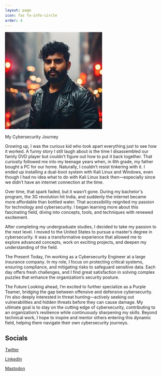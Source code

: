 ```yaml
---
layout: page
icon: fas fa-info-circle
order: 4
---
```


![Dharmateja Kollipara/Boogeyman](/assets/images/boogeyman.jpg "Dharmateja Kollipara/Boogeyman")

My Cybersecurity Journey

Growing up, I was the curious kid who took apart everything just to see how it worked. A funny story I still laugh about is the time I disassembled our family DVD player but couldn’t figure out how to put it back together. That curiosity followed me into my teenage years when, in 6th grade, my father bought a PC for our home. Naturally, I couldn’t resist tinkering with it. I ended up installing a dual-boot system with Kali Linux and Windows, even though I had no idea what to do with Kali Linux back then—especially since we didn’t have an internet connection at the time.

Over time, that spark faded, but it wasn’t gone. During my bachelor's program, the 3G revolution hit India, and suddenly the internet became more affordable than bottled water. That accessibility reignited my passion for technology and cybersecurity. I began learning more about this fascinating field, diving into concepts, tools, and techniques with renewed excitement.

After completing my undergraduate studies, I decided to take my passion to the next level. I moved to the United States to pursue a master’s degree in cybersecurity. It was a transformative experience that allowed me to explore advanced concepts, work on exciting projects, and deepen my understanding of the field.

The Present
Today, I’m working as a Cybersecurity Engineer at a large insurance company. In my role, I focus on protecting critical systems, ensuring compliance, and mitigating risks to safeguard sensitive data. Each day offers fresh challenges, and I find great satisfaction in solving complex puzzles that enhance the organization’s security posture.

The Future
Looking ahead, I’m excited to further specialize as a Purple Teamer, bridging the gap between offensive and defensive cybersecurity. I’m also deeply interested in threat hunting—actively seeking out vulnerabilities and hidden threats before they can cause damage. My ultimate goal is to stay on the cutting edge of cybersecurity, contributing to an organization’s resilience while continuously sharpening my skills. Beyond technical work, I hope to inspire and mentor others entering this dynamic field, helping them navigate their own cybersecurity journeys.



## Socials
[Twitter](https://twitter.com/teja0072)

[LinkedIn](https://www.linkedin.com/in/dharmateja-cyber/)

[Mastodon](https://infosec.exchange/@boogeyman57)
